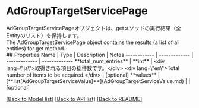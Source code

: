 # AdGroupTargetServicePage

<div lang=\"ja\">AdGroupTargetServicePageオブジェクトは、getメソッドの実行結果（全Entityのリスト）を保持します。</div> <div lang=\"en\">The AdGroupTargetServicePage object contains the results (a list of all entities) for get method.</div> 
## Properties
Name | Type | Description | Notes
------------ | ------------- | ------------- | -------------
**total_num_entries** | **int** | &lt;div lang&#x3D;\&quot;ja\&quot;&gt;取得される項目の総件数です。&lt;/div&gt; &lt;div lang&#x3D;\&quot;en\&quot;&gt;Total number of items to be acquired.&lt;/div&gt;  | [optional] 
**values** | [**list[AdGroupTargetServiceValue]**](AdGroupTargetServiceValue.md) |  | [optional] 

[[Back to Model list]](../README.md#documentation-for-models) [[Back to API list]](../README.md#documentation-for-api-endpoints) [[Back to README]](../README.md)


